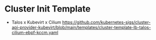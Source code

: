 # Cluster Init Template

- Talos x Kubevirt x Cilium <https://github.com/kubernetes-sigs/cluster-api-provider-kubevirt/blob/main/templates/cluster-template-lb-talos-cilium-ebpf-kccm.yaml>
